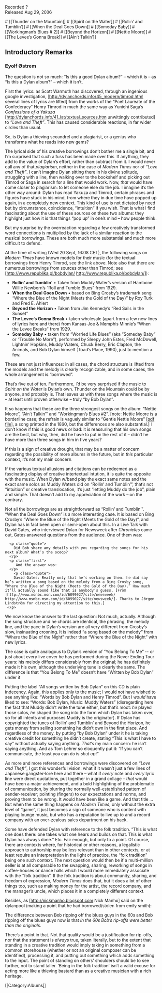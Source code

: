 <p class="recdate">Recorded ?<br>
Released Aug 29, 2006</p>

<div id="songs">
# [[Thunder on the Mountain]]
# [[Spirit on the Water]]
# [[Rollin’ and Tumblin’]]
# [[When the Deal Goes Down]]
# [[Someday Baby]]
# [[Workingman’s Blues # 2]]
# [[Beyond the Horizon]]
# [[Nettie Moore]]
# [[The Levee’s Gonna Break]]
# [[Ain’t Talkin’]]
</div>

<div id="intro">
<h2>Introductory Remarks</h2>

<h3>Eyolf Østrem</h3>

The question is not so much: “Is this a good Dylan
album?” – which it is – as “Is this a Dylan
album?” – which it isn’t.

First the lyrics: as Scott Warmuth has discovered, through an ingenious google investigation, [http://dylanchords.info/45_modern/timrod.html several lines of lyrics are lifted] from the works of the “Poet Laureate of the Confederacy” Henry Timrod in much the same way as Yunichi Saga’s <em>Confessions of a Yakuza</em> [http://dylanchords.info/41_lat/textual_sources.htm unwittingly contributed] to <em>“Love and Theft”</em>. This has caused considerable reactions, in far wider circles than usual.

So, is Dylan a thieving scoundrel and a plagiarist, or a genius who transforms what he reads into new gems?

The lyrical side of his creative borrowings don’t bother me a single bit, and I’m surprised that such a fuss has been made over this. If anything, they add to the value of Dylan’s effort, rather than subtract from it. I would never call any of that <em>plagiarism</em>, neither in the case of <em>Modern Times</em> nor of <em>“Love and Theft”</em>. I can’t imagine Dylan sitting there in his divine solitude, struggling with a line, then walking over to the bookshelf and picking out Timrod or Saga in search for a line that would work. Now, <em>that</em> would have come closer to plagiarism: to let someone else do the job. I imagine it’s the other way around: Dylan has read Yakuza and Timrod, certain phrases and figures have stuck in his mind, from where they in due time have popped up again, in a completely new context. This kind of use is not dictated by need but by circumstance, coincidence, “intuition” if you wish. That is what I find fascinating about the use of these sources on these two albums: they highlight just how it is that things “pop up” in one’s mind – how people think.

But my surprise by the overreaction regarding a few creatively transformed word connections is multiplied by the lack of a similar reaction to the musical borrowings. These are both much more substantial and much more difficult to defend.

At the time of writing (Wed 20 Sept, 16:08 CET), the following songs on <em>Modern Times</em> have known models for their music (for the textual borrowings from Henry Timrod, see the link above. Note also that there are numerous borrowings from sources other than Timrod; see [http://www.republika.pl/bobdylan/ http://www.republika.pl/bobdylan/]):

* <strong>Rollin’ and Tumblin’</strong> • Taken from Muddy Water’s version of Hambone Willie Newbern’s “Roll and Tumble Blues” from 1929.
* <strong>When the Deal Goes Down</strong> • based on Bing Crosby’s trademark song “Where the Blue of the Night (Meets the Gold of the Day)” by Roy Turk and Fred E. Ahlert
* <strong>Beyond the Horizon</strong> • Taken from Jim Kennedy’s “Red Sails in the Sunset”
* <strong>The Levee’s Gonna Break</strong> • taken wholesale (apart from a few new lines of lyrics here and there) from Kansas Joe &amp; Memphis Minnie’s “When the Levee Breaks” from 1929.
* <strong>Someday Baby</strong> • taken from “Worried Life Blues” (aka “Someday Baby” or “Trouble No More”), performed by Sleepy John Estes, Fred McDowell, Lightnin’ Hopkins, Muddy Waters, Chuck Berry, Eric Clapton, the Animals, and Bob Dylan himself (Toad’s Place, 1990), just to mention a few.

These are not just influences: in all cases, the chord structure is lifted from the models and the melody is clearly recognizable, and in some cases, the whole arrangement is “borrowed”.

That’s five out of ten. Furthermore, I’d be very surprised if the music to <em>Spirit on the Water</em> is Dylan’s own. Thunder on the Mountain could be by anyone, and probably is. That leaves us with three songs where the music is – at least until proven otherwise – truly “by Bob Dylan”.

It so happens that these are the three strongest songs on the album: “Nettie Moore”, “Ain’t Talkin’” and “Workingman’s Blues #2”. [note: Nettie Moore is a borderline case; the refrain is vaguely similar to “Gentle Nettie Moore” [<a href="../others/gentle-nettie-moore.pdf">pdf file</a>], a song printed in the 1860, but the differences are also substantial.] I don’t know if this is good news or bad: it is reassuring that his own songs are the best, but why, then, did he have to put in the rest of it – didn’t he have more than three songs in him in five years?

If this is a sign of creative drought, that may be a matter of concern regarding the possibility of more albums in the future, but in <em>this</em> particular context, it’s not my main concern.

If the various textual allusions and citations can be redeemed as a fascinating display of creative intertextual intution, it is quite the opposite with the music. When Dylan w/band play the exact same notes and the exact same solos as Muddy Waters did on “Rollin’ and Tumblin’”, that’s not “intuition” or creative translocation, it’s just “letting Muddy do the job”, plain and simple. That doesn’t add to my appreciation of the work – on the contrary.

Not all the borrowings are as straightforward as “Rollin’ and Tumblin’”. “When the Deal Goes Down” is a more interesting case. It is based on Bing Crosby’s “Where the Blue of the Night (Meets the Gold of the Day)”, and Dylan has in fact been open or semi-open about this. In a Live Talk with David Gates, who interviewed Dylan for Newsweek after <em>Chronicles</em> came out, Gates answered questions from the audience. One of them was:

      <p class="quote">
        Did Bob share any details with you regarding the songs for his next album? What’s the scoop?
      </p>
      <p class="first">
         And the answer was:
      </p>
        <p class="quote">
        David Gates: Really only that he’s working on them. he did say he’s written a song based on the melody from a Bing Crosby song, “Where the Blue of the Night (Meets the Gold of the Day).” How much it’ll actually sound like that is anybody’s guess. [From [http://www.msnbc.msn.com/id/6099027/site/newsweek/ http://www.msnbc.msn.com/id/6099027/site/newsweek/]. Thanks to Jörgen Lindström for directing my attention to this.]
     </p>

We now know the answer to the last question: Not much, actually. Although the song structure and he chords are identical, the phrasing, the melody line, and the pace in Dylan’s version are all very different from Crosby’s slow, insinuating crooning. It is indeed “a song based on the melody” from “Where the Blue of the Night” rather than “Where the Blue of the Night” with new lyrics.

The case is quite analogous to Dylan’s version of “You Belong To Me” -- or just about every live cover he has performed during the Never Ending Tour years: his melody differs considerably from the original; he has definitely made it his own, although the underlying tune is clearly the same. The difference is that “You Belong To Me” doesn’t have “Written by Bob Dylan” under it

Putting the label “All songs written by Bob Dylan” on this CD is plain indecency. Again, this applies only to the music; I would <em>not</em> have wished to see anyhing like: “Words by Bob Dylan and Henry Timrod”. But I <em>would</em> have liked to see: “Words: Bob Dylan, Music: Muddy Waters” (disregarding here the fact that Muddy didn’t write the tune either, but that’s moot: <em>he</em> played those solos, <em>he</em> shaped the song into the form which Dylan has taken over, so for all intents and purposes Muddy is the originator). If Dylan has copyrighted the tunes of Rollin’ and Tumblin’ and Beyond the Horizon, he gets money from selling something he didn’t own in the first place. And regardless of the money, by putting “by Bob Dylan” under it he is taking creative credit for something he didn’t create, stating “This is what I have to say” without actually saying anything. <em>That’s</em> my main concern: he isn’t saying anything. And as Tom Lehrer so eloquently put it: “If you can’t communicate, the least you can do is <em>shut up</em>!”

As more and more references and borrowings were discovered on <em>“Love and Theft”</em>, I got this wonderful vision: what if it wasn’t just a few lines of Japanese gangster-lore here and there – what if <em>every</em> note and <em>every</em> lyric line were direct quotations, put together in a grand collage – <em>that</em> would have been a major achievement, and a bold highlighting of the problematic of communication, by blurring the normally well-established pattern of sender-receiver; pointing (fingers) to our expectations and norms, and proving them to be wrong. It would have been like a game. And that title …  But when the same thing happens on <em>Modern Times</em>, only without the extra level of “game”, it just becomes a sign of someone who is content with playing lounge music, but who has a reputation to live up to and a record company with an over-zealous sales department on his back.

Some have defended Dylan with reference to the folk tradition. “This is what one does there: one takes what one hears and builds on that. This is what Dylan has always done.” Etc. Fair enough, but only to a point. Of course, there are contexts where, for historical or other reasons, a legalistic approach to authorship may be less relevant than in other contexts, or at least require an interpretation in the light of practice, the “folk tradition” being one such context. The next question would then be if a multi-million seller is at all comparable to the swapping, sharing, reworking of songs in coffee-houses or dance halls which I would more immediately associate with the “folk tradition”. If the folk tradition is about community, sharing, and freedom of expression, <em>Modern Times</em> does that, but it does a lot of other things too, such as making money for the artist, the record company, and the manager’s uncle, which places it in a completely different context.

Besides, as [http://nickmanho.blogspot.com Nick Manho] said on the dylanpool (making a point that he had borrowed/stolen from emily smith):

<p class="quote">The difference between Bob ripping off the blues guys in the 60s and Bob ripping off the blues guys now is that <em>in the 60s Bob’s rip-offs were better than the originals</em>.</p>

There’s a point in that. Not that quality would be a justification for rip-offs, nor that the statement is <em>always</em> true, taken literally, but to the extent that standing in a creative tradition would imply taking in something from a common storehouse (whether or not an original composer can be identified), processing it, and putting out something which adds something to the input. The point of standing on others’ shoulders should be to see farther, not to stand taller. ’Being in the folk tradition’ isn’t a valid excuse for acting more like a thieving bastard than as a creative musician with a rich heritage.

</div>

[[Category:Albums]]